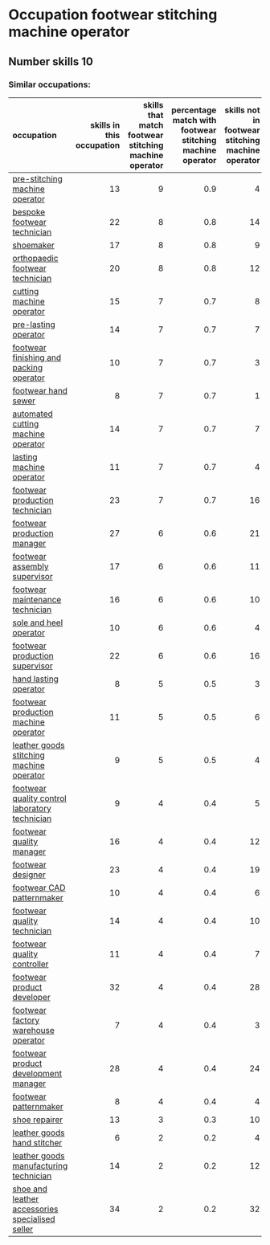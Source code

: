 # Occupation footwear stitching machine operator
## Number skills 10
### Similar occupations:
| occupation                                                                                            |   skills in this occupation |   skills that match footwear stitching machine operator |   percentage match with footwear stitching machine operator |   skills not in footwear stitching machine operator |
|:------------------------------------------------------------------------------------------------------|----------------------------:|--------------------------------------------------------:|------------------------------------------------------------:|----------------------------------------------------:|
| [pre-stitching machine operator](pre-stitching_machine_operator.md)                                   |                          13 |                                                       9 |                                                         0.9 |                                                   4 |
| [bespoke footwear technician](bespoke_footwear_technician.md)                                         |                          22 |                                                       8 |                                                         0.8 |                                                  14 |
| [shoemaker](shoemaker.md)                                                                             |                          17 |                                                       8 |                                                         0.8 |                                                   9 |
| [orthopaedic footwear technician](orthopaedic_footwear_technician.md)                                 |                          20 |                                                       8 |                                                         0.8 |                                                  12 |
| [cutting machine operator](cutting_machine_operator.md)                                               |                          15 |                                                       7 |                                                         0.7 |                                                   8 |
| [pre-lasting operator](pre-lasting_operator.md)                                                       |                          14 |                                                       7 |                                                         0.7 |                                                   7 |
| [footwear finishing and packing operator](footwear_finishing_and_packing_operator.md)                 |                          10 |                                                       7 |                                                         0.7 |                                                   3 |
| [footwear hand sewer](footwear_hand_sewer.md)                                                         |                           8 |                                                       7 |                                                         0.7 |                                                   1 |
| [automated cutting machine operator](automated_cutting_machine_operator.md)                           |                          14 |                                                       7 |                                                         0.7 |                                                   7 |
| [lasting machine operator](lasting_machine_operator.md)                                               |                          11 |                                                       7 |                                                         0.7 |                                                   4 |
| [footwear production technician](footwear_production_technician.md)                                   |                          23 |                                                       7 |                                                         0.7 |                                                  16 |
| [footwear production manager](footwear_production_manager.md)                                         |                          27 |                                                       6 |                                                         0.6 |                                                  21 |
| [footwear assembly supervisor](footwear_assembly_supervisor.md)                                       |                          17 |                                                       6 |                                                         0.6 |                                                  11 |
| [footwear maintenance technician](footwear_maintenance_technician.md)                                 |                          16 |                                                       6 |                                                         0.6 |                                                  10 |
| [sole and heel operator](sole_and_heel_operator.md)                                                   |                          10 |                                                       6 |                                                         0.6 |                                                   4 |
| [footwear production supervisor](footwear_production_supervisor.md)                                   |                          22 |                                                       6 |                                                         0.6 |                                                  16 |
| [hand lasting operator](hand_lasting_operator.md)                                                     |                           8 |                                                       5 |                                                         0.5 |                                                   3 |
| [footwear production machine operator](footwear_production_machine_operator.md)                       |                          11 |                                                       5 |                                                         0.5 |                                                   6 |
| [leather goods stitching machine operator](leather_goods_stitching_machine_operator.md)               |                           9 |                                                       5 |                                                         0.5 |                                                   4 |
| [footwear quality control laboratory technician](footwear_quality_control_laboratory_technician.md)   |                           9 |                                                       4 |                                                         0.4 |                                                   5 |
| [footwear quality manager](footwear_quality_manager.md)                                               |                          16 |                                                       4 |                                                         0.4 |                                                  12 |
| [footwear designer](footwear_designer.md)                                                             |                          23 |                                                       4 |                                                         0.4 |                                                  19 |
| [footwear CAD patternmaker](footwear_CAD_patternmaker.md)                                             |                          10 |                                                       4 |                                                         0.4 |                                                   6 |
| [footwear quality technician](footwear_quality_technician.md)                                         |                          14 |                                                       4 |                                                         0.4 |                                                  10 |
| [footwear quality controller](footwear_quality_controller.md)                                         |                          11 |                                                       4 |                                                         0.4 |                                                   7 |
| [footwear product developer](footwear_product_developer.md)                                           |                          32 |                                                       4 |                                                         0.4 |                                                  28 |
| [footwear factory warehouse operator](footwear_factory_warehouse_operator.md)                         |                           7 |                                                       4 |                                                         0.4 |                                                   3 |
| [footwear product development manager](footwear_product_development_manager.md)                       |                          28 |                                                       4 |                                                         0.4 |                                                  24 |
| [footwear patternmaker](footwear_patternmaker.md)                                                     |                           8 |                                                       4 |                                                         0.4 |                                                   4 |
| [shoe repairer](shoe_repairer.md)                                                                     |                          13 |                                                       3 |                                                         0.3 |                                                  10 |
| [leather goods hand stitcher](leather_goods_hand_stitcher.md)                                         |                           6 |                                                       2 |                                                         0.2 |                                                   4 |
| [leather goods manufacturing technician](leather_goods_manufacturing_technician.md)                   |                          14 |                                                       2 |                                                         0.2 |                                                  12 |
| [shoe and leather accessories specialised seller](shoe_and_leather_accessories_specialised_seller.md) |                          34 |                                                       2 |                                                         0.2 |                                                  32 |
